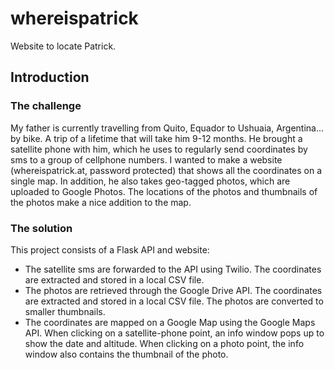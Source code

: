 # whereispatrick
Website to locate Patrick.

## Introduction
### The challenge
My father is currently travelling from Quito, Equador to Ushuaia, Argentina... by bike.
A trip of a lifetime that will take him 9-12 months. He brought a satellite phone with him, which he uses to regularly send
coordinates by sms to a group of cellphone numbers. I wanted to make a website (whereispatrick.at, password protected) that
shows all the coordinates on a single map. In addition, he also takes geo-tagged photos, which are uploaded to Google Photos.
The locations of the photos and thumbnails of the photos make a nice addition to the map.

### The solution
This project consists of a Flask API and website:
  * The satellite sms are forwarded to the API using Twilio. The coordinates are extracted and stored in a local CSV file.
  * The photos are retrieved through the Google Drive API. The coordinates are extracted and stored in a local CSV file. The photos are converted to smaller thumbnails.
  * The coordinates are mapped on a Google Map using the Google Maps API. When clicking on a satellite-phone point, an info
  window pops up to show the date and altitude. When clicking on a photo point, the info window also contains the thumbnail of the
  photo.

